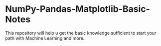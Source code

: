 # NumPy-Pandas-Matplotlib-Basic-Notes
This repository will help u get the basic knowledge sufficient to start your path with Machine Learning and more.
